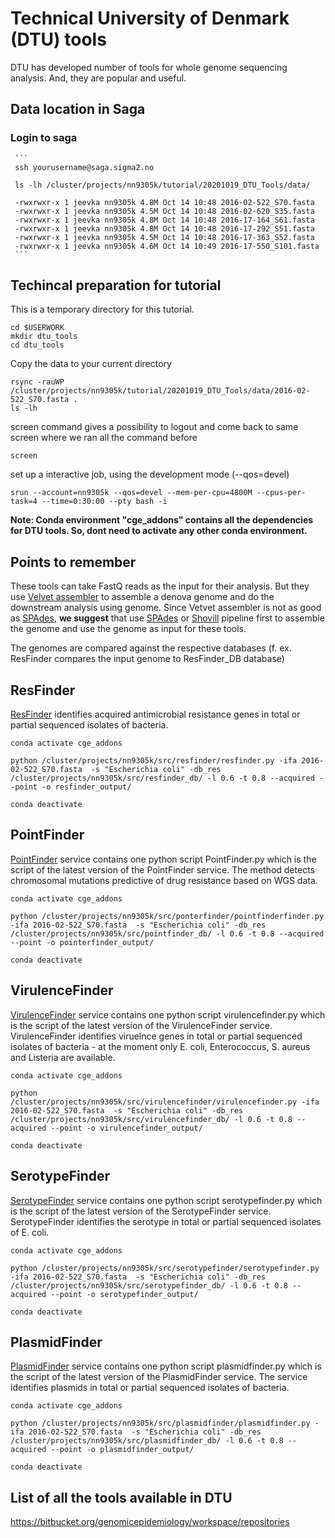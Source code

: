 # Technical University of Denmark (DTU) tools
DTU has developed number of tools for whole genome sequencing analysis. And, they are popular and useful. 

## Data location in Saga
### Login to saga

     ```
     ssh yourusername@saga.sigma2.no
     
     ls -lh /cluster/projects/nn9305k/tutorial/20201019_DTU_Tools/data/
     
     -rwxrwxr-x 1 jeevka nn9305k 4.8M Oct 14 10:48 2016-02-522_S70.fasta
     -rwxrwxr-x 1 jeevka nn9305k 4.5M Oct 14 10:48 2016-02-620_S35.fasta
     -rwxrwxr-x 1 jeevka nn9305k 4.8M Oct 14 10:48 2016-17-164_S61.fasta
     -rwxrwxr-x 1 jeevka nn9305k 4.8M Oct 14 10:48 2016-17-292_S51.fasta
     -rwxrwxr-x 1 jeevka nn9305k 4.5M Oct 14 10:48 2016-17-363_S52.fasta
     -rwxrwxr-x 1 jeevka nn9305k 4.6M Oct 14 10:49 2016-17-550_S101.fasta
     ```  

## Techincal preparation for tutorial
This is a temporary directory for this tutorial.

```
cd $USERWORK
mkdir dtu_tools
cd dtu_tools
```

Copy the data to your current directory 

```
rsync -rauWP /cluster/projects/nn9305k/tutorial/20201019_DTU_Tools/data/2016-02-522_S70.fasta .
ls -lh
```

screen command gives a possibility to logout and come back to same screen where we ran all the command before
```
screen
```

set up a interactive job, using the development mode (--qos=devel)
```
srun --account=nn9305k --qos=devel --mem-per-cpu=4800M --cpus-per-task=4 --time=0:30:00 --pty bash -i
```

**Note: Conda environment "cge_addons" contains all the dependencies for DTU tools. So, dont need to activate any other conda environment.**

## Points to remember
These tools can take FastQ reads as the input for their analysis. But they use [Velvet assembler](https://www.ebi.ac.uk/~zerbino/velvet/) to assemble a denova genome and do the downstream analysis using genome.
Since Vetvet assembler is not as good as [SPAdes](https://www.ncbi.nlm.nih.gov/pmc/articles/PMC3342519/), **we suggest** that use [SPAdes]((https://www.ncbi.nlm.nih.gov/pmc/articles/PMC3342519/)) or [Shovill](https://github.com/tseemann/shovill) pipeline first to assemble the genome and use the genome as input for these tools.

The genomes are compared against the respective databases (f. ex. ResFinder compares the input genome to ResFinder_DB database)

## ResFinder
[ResFinder](https://bitbucket.org/genomicepidemiology/resfinder/src/master/) identifies acquired antimicrobial resistance genes in total or partial sequenced isolates of bacteria.

```
conda activate cge_addons

python /cluster/projects/nn9305k/src/resfinder/resfinder.py -ifa 2016-02-522_S70.fasta  -s "Escherichia coli" -db_res /cluster/projects/nn9305k/src/resfinder_db/ -l 0.6 -t 0.8 --acquired --point -o resfinder_output/ 

conda deactivate
```

## PointFinder
[PointFinder](https://bitbucket.org/genomicepidemiology/pointfinder/src/master/) service contains one python script PointFinder.py which is the script of the latest version of the PointFinder service. The method detects chromosomal mutations predictive of drug resistance based on WGS data.


```
conda activate cge_addons

python /cluster/projects/nn9305k/src/ponterfinder/pointfinderfinder.py -ifa 2016-02-522_S70.fasta  -s "Escherichia coli" -db_res /cluster/projects/nn9305k/src/pointfinder_db/ -l 0.6 -t 0.8 --acquired --point -o pointerfinder_output/ 

conda deactivate
```

## VirulenceFinder
[VirulenceFinder](https://bitbucket.org/genomicepidemiology/virulencefinder/src/master/) service contains one python script virulencefinder.py which is the script of the latest version of the VirulenceFinder service. VirulenceFinder identifies viruelnce genes in total or partial sequenced isolates of bacteria - at the moment only E. coli, Enterococcus, S. aureus and Listeria are available.

```
conda activate cge_addons

python /cluster/projects/nn9305k/src/virulencefinder/virulencefinder.py -ifa 2016-02-522_S70.fasta  -s "Escherichia coli" -db_res /cluster/projects/nn9305k/src/virulencefinder_db/ -l 0.6 -t 0.8 --acquired --point -o virulencefinder_output/ 

conda deactivate
```

## SerotypeFinder
[SerotypeFinder](https://bitbucket.org/genomicepidemiology/serotypefinder/src/master/) service contains one python script serotypefinder.py which is the script of the latest version of the SerotypeFinder service. SerotypeFinder identifies the serotype in total or partial sequenced isolates of E. coli.

```
conda activate cge_addons

python /cluster/projects/nn9305k/src/serotypefinder/serotypefinder.py -ifa 2016-02-522_S70.fasta  -s "Escherichia coli" -db_res /cluster/projects/nn9305k/src/serotypefinder_db/ -l 0.6 -t 0.8 --acquired --point -o serotypefinder_output/ 

conda deactivate
```

## PlasmidFinder
[PlasmidFinder](https://bitbucket.org/genomicepidemiology/plasmidfinder/src/master/) service contains one python script plasmidfinder.py which is the script of the latest version of the PlasmidFinder service. The service identifies plasmids in total or partial sequenced isolates of bacteria.


```
conda activate cge_addons

python /cluster/projects/nn9305k/src/plasmidfinder/plasmidfinder.py -ifa 2016-02-522_S70.fasta  -s "Escherichia coli" -db_res /cluster/projects/nn9305k/src/plasmidfinder_db/ -l 0.6 -t 0.8 --acquired --point -o plasmidfinder_output/ 

conda deactivate
```

## List of all the tools available in DTU

https://bitbucket.org/genomicepidemiology/workspace/repositories
